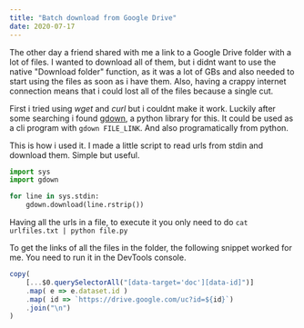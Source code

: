 ```yaml
---
title: "Batch download from Google Drive"
date: 2020-07-17
---
```


The other day a friend shared with me a link to a Google Drive folder with a lot of files. I wanted to download all of them, but i didnt want to use the native "Download folder" function, as it was a lot of GBs and also needed to start using the files as soon as i have them. Also, having a crappy internet connection means that i could lost all of the files because a single cut.

First i tried using *wget* and *curl* but i couldnt make it work. Luckily after some searching i found [gdown](https://pypi.org/project/gdown/), a python library for this. It could be used as a cli program with ```gdown FILE_LINK```. And also programatically from python.

This is how i used it. I made a little script to read urls from stdin and download them. Simple but useful.
```python
import sys
import gdown

for line in sys.stdin:
	gdown.download(line.rstrip())
```

Having all the urls in a file, to execute it you only need to do ```cat urlfiles.txt | python file.py```

To get the links of all the files in the folder, the following snippet worked for me. You need to run it in the DevTools console.

```js
copy(
	[...$0.querySelectorAll("[data-target='doc'][data-id]")]
	.map( e => e.dataset.id )
	.map( id => `https://drive.google.com/uc?id=${id}`)
	.join("\n")
)
```
